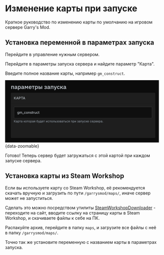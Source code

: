 <script setup>
import gmodLogo from '/components/gmodLogo.vue';
</script>

# <gmodLogo>Изменение карты при запуске</gmodLogo>

Краткое руководство по изменению карты по умолчанию на игровом сервере Garry's Mod.

## Установка переменной в параметрах запуска

Перейдите в управление нужным сервером.

Перейдите в параметры запуска сервера и найдите параметр "Карта".

Введите полное название карты, например `gm_construct`.

![map in startup parameters](/images/games/gmod/map.png){data-zoomable}

Готово! Теперь сервер будет загружаться с этой картой при каждом запуске сервера.

## Установка карты из Steam Workshop

Если вы используете карту со Steam Workshop, её рекомендуется скачать вручную и загрузить по пути `/garrysmod/maps/`, иначе сервер может не запуститься.

Сделать это можно посредством утилиты [SteamWorkshopDownloader](https://steamworkshopdownloader.io) - переходите на сайт, вводите ссылку на страницу карты в Steam Workshop, и скачиваете файлы к себе на ПК.

Распакуйте архив, перейдите в папку `maps`, и загрузите все файлы с неё в папку `/garrysmod/maps/`.

Точно так же установите переменную с названием карты в параметрах запуска.
